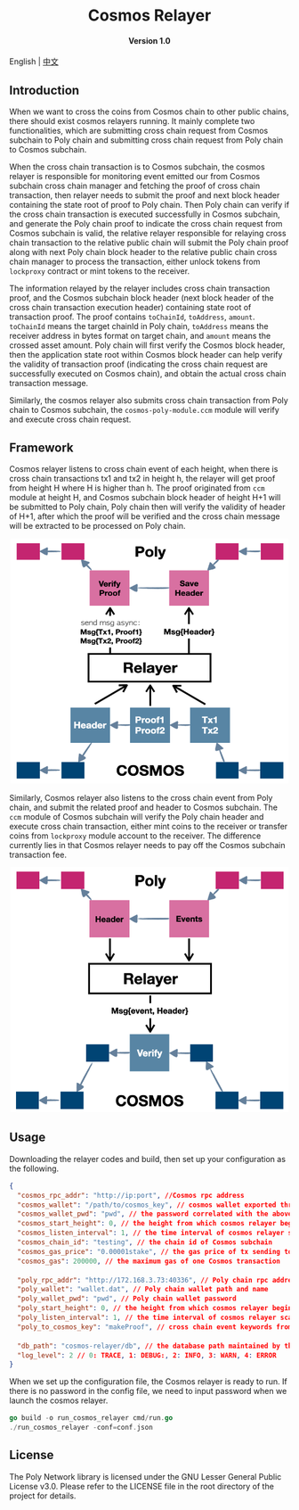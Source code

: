 <h1 align="center">Cosmos Relayer</h1>
<h4 align="center">Version 1.0 </h4>

English | [中文](cosmos_relayer_CN.md)

## Introduction
When we want to cross the coins from Cosmos chain to other public chains, there should exist cosmos relayers running. It mainly complete two functionalities, which are submitting cross chain request from Cosmos subchain to Poly chain and submitting cross chain request from Poly chain to Cosmos subchain.

When the cross chain transaction is to Cosmos subchain, the cosmos relayer is responsible for monitoring event emitted our from Cosmos subchain cross chain manager and fetching the proof of cross chain transaction, then relayer needs to submit the proof and next block header containing the state root of proof to Poly chain. Then Poly chain can verify if the cross chain transaction is executed successfully in Cosmos subchain, and generate the Poly chain proof to indicate the cross chain request from Cosmos subchain is valid, the relative relayer responsible for relaying cross chain transaction to the relative public chain will submit the Poly chain proof along with next Poly chain block header to the relative public chain cross chain manager to process the transaction, either unlock tokens from `lockproxy` contract or mint tokens to the receiver.

The information relayed by the relayer includes cross chain transaction proof, and the Cosmos subchain block header (next block header of the cross chain transaction execution header) containing state root of transaction proof. The proof contains `toChainId`, `toAddress`, `amount`. `toChainId` means the target chainId in Poly chain, `toAddress` means the receiver address in bytes format on target chain, and `amount` means the crossed asset amount. Poly chain will first verify the Cosmos block header, then the application state root within Cosmos block header can help verify the validity of transaction proof (indicating the cross chain request are successfully executed on Cosmos chain), and obtain the actual cross chain transaction message. 

Similarly, the cosmos relayer also submits cross chain transaction from Poly chain to Cosmos subchain, the `cosmos-poly-module.ccm` module will verify and execute cross chain request.

## Framework

Cosmos relayer listens to cross chain event of each height, when there is cross chain transactions tx1 and tx2 in height h, the relayer will get proof from height H where H is higher than h. The proof originated from `ccm` module at height H, and Cosmos subchain block header of height H+1 will be submitted to Poly chain, Poly chain then will verify the validity of header of H+1, after which the proof will be verified and the cross chain message will be extracted to be processed on Poly chain.


<div align=center><img width="500" height="440" src="./pic/cosmos2poly.png"/></div>

Similarly, Cosmos relayer also listens to the cross chain event from Poly chain, and submit the related proof and header to Cosmos subchain. The `ccm` module of Cosmos subchain will verify the Poly chain header and execute cross chain transaction, either mint coins to the receiver or transfer coins from `lockproxy` module account to the receiver. The difference currently lies in that Cosmos relayer needs to pay off the Cosmos subchain transaction fee. 

<div align=center><img width="500" height="440" src="./pic/poly2cosmos.png"/></div>

## Usage

Downloading the relayer codes and build, then set up your configuration as the following.


```json
{
  "cosmos_rpc_addr": "http://ip:port", //Cosmos rpc address
  "cosmos_wallet": "/path/to/cosmos_key", // cosmos wallet exported through gaia client
  "cosmos_wallet_pwd": "pwd", // the password correlated with the above wallet account
  "cosmos_start_height": 0, // the height from which cosmos relayer begins to scan cosmos event
  "cosmos_listen_interval": 1, // the time interval of cosmos relayer scanning cosmos event 扫描间隔（秒）
  "cosmos_chain_id": "testing", // the chain id of Cosmos subchain
  "cosmos_gas_price": "0.00001stake", // the gas price of tx sending to Cosmos subchain
  "cosmos_gas": 200000, // the maximum gas of one Cosmos transaction

  "poly_rpc_addr": "http://172.168.3.73:40336", // Poly chain rpc address
  "poly_wallet": "wallet.dat", // Poly chain wallet path and name
  "poly_wallet_pwd": "pwd", // Poly chain wallet password
  "poly_start_height": 0, // the height from which cosmos relayer begins to scan Poly chain
  "poly_listen_interval": 1, // the time interval of cosmos relayer scanning Poly chain event
  "poly_to_cosmos_key": "makeProof", // cross chain event keywords from which Cosmos relayer obtain the proof from storage

  "db_path": "cosmos-relayer/db", // the database path maintained by the cosmos relayer
  "log_level": 2 // 0: TRACE, 1: DEBUG:, 2: INFO, 3: WARN, 4: ERROR
}
```
When we set up the configuration file, the Cosmos relayer is ready to run. If there is no password in the config file, we need to input password when we launch the cosmos relayer.
```go
go build -o run_cosmos_relayer cmd/run.go
./run_cosmos_relayer -conf=conf.json
```

## License

The Poly Network library is licensed under the GNU Lesser General Public License v3.0. Please refer to the LICENSE file in the root directory of the project for details.
